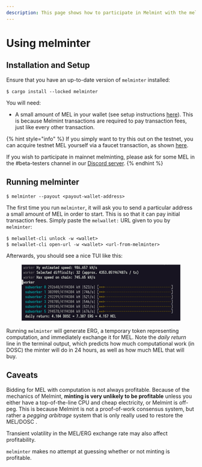 ```yaml
---
description: This page shows how to participate in Melmint with the melminter CLI.
---
```


# Using melminter

## Installation and Setup

Ensure that you have an up-to-date version of `melminter` installed:

```shell-session
$ cargo install --locked melminter
```

You will need:

* A small amount of MEL in your wallet (see setup instructions [here](../../using-wallets/getting-started.md)). This is because Melmint transactions are required to pay transaction fees, just like every other transaction.

{% hint style="info" %}
If you simply want to try this out on the testnet, you can acquire testnet MEL yourself via a faucet transaction, as shown [here](../../using-wallets/getting-started.md#fund-wallet).

If you wish to participate in mainnet melminting, please ask for some MEL in the #beta-testers channel in our [Discord server](https://discord.gg/UXhxujHH).
{% endhint %}

## Running  melminter

```shell-session
$ melminter --payout <payout-wallet-address>
```

The first time you run `melminter`, it will ask you to send a particular address a small amount of MEL in order to start. This is so that it can pay initial transaction fees. Simply paste the `melwallet:`  URL given to you by `melminter`:

```shell-session
$ melwallet-cli unlock -w <wallet>
$ melwallet-cli open-url -w <wallet> <url-from-melminter>
```

Afterwards, you should see a nice TUI like this:

<figure><img src="../../../.gitbook/assets/image (2).png" alt=""><figcaption></figcaption></figure>

Running `melminter` will generate ERG, a temporary token representing computation, and immediately exchange it for MEL. Note the _daily return_ line in the terminal output, which predicts how much computational work (in DOSC) the minter will do in 24 hours, as well as how much MEL that will buy.

## Caveats

Bidding for MEL with computation is not always profitable. Because of the mechanics of Melmint, **minting is very unlikely to be profitable** unless you either have a top-of-the-line CPU and cheap electricity, or Melmint is off-peg. This is because Melmint is not a proof-of-work consensus system, but rather a _pegging arbitrage_ system that is only really used to restore the MEL/DOSC .

Transient volatility in the MEL/ERG exchange rate may also affect profitability.

`melminter` makes no attempt at guessing whether or not minting is profitable.
